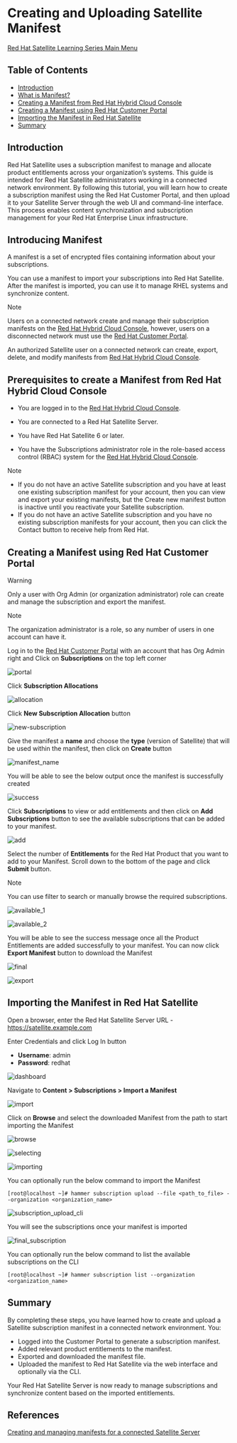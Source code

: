 # Creating and Uploading Satellite Manifest

[Red Hat Satellite Learning Series Main Menu](https://github.com/rajatagrawal1094/RedHatSatellite)

## Table of Contents
- [Introduction](#introduction)
- [What is Manifest?](#introducing-manifest)
- [Creating a Manifest from Red Hat Hybrid Cloud Console](#prerequisites-to-create-a-manifest-from-red-hat-hybrid-cloud-console)
- [Creating a Manifest using Red Hat Customer Portal](#creating-a-manifest-using-red-hat-customer-portal)
- [Importing the Manifest in Red Hat Satellite](#importing-the-manifest-in-red-hat-satellite)
- [Summary](#summary)

## Introduction

Red Hat Satellite uses a subscription manifest to manage and allocate product entitlements across your organization’s systems. This guide is intended for Red Hat Satellite administrators working in a connected network environment. By following this tutorial, you will learn how to create a subscription manifest using the Red Hat Customer Portal, and then upload it to your Satellite Server through the web UI and command-line interface. This process enables content synchronization and subscription management for your Red Hat Enterprise Linux infrastructure.


## Introducing Manifest

A manifest is a set of encrypted files containing information about your subscriptions.

You can use a manifest to import your subscriptions into Red Hat Satellite. After the manifest is imported, you can use it to manage RHEL systems and synchronize content.

> [!NOTE]
> Users on a connected network create and manage their subscription manifests on the [Red Hat Hybrid Cloud Console](https://console.redhat.com), however, users on a disconnected network must use the [Red Hat Customer Portal](https://access.redhat.com).

An authorized Satellite user on a connected network can create, export, delete, and modify manifests from [Red Hat Hybrid Cloud Console](https://console.redhat.com).

## Prerequisites to create a Manifest from Red Hat Hybrid Cloud Console

- You are logged in to the [Red Hat Hybrid Cloud Console](https://console.redhat.com).

- You are connected to a Red Hat Satellite Server.

- You have Red Hat Satellite 6 or later.

- You have the Subscriptions administrator role in the role-based access control (RBAC) system for the [Red Hat Hybrid Cloud Console](https://console.redhat.com).

> [!NOTE]
> - If you do not have an active Satellite subscription and you have at least one existing subscription manifest for your account, then you can view and export your existing manifests, but the Create new manifest button is inactive until you reactivate your Satellite subscription.
> - If you do not have an active Satellite subscription and you have no existing subscription manifests for your account, then you can click the Contact button to receive help from Red Hat.

## Creating a Manifest using Red Hat Customer Portal 

> [!WARNING]
> Only a user with Org Admin (or organization administrator) role can create and manage the subscription and export the manifest.

> [!NOTE]
> The organization administrator is a role, so any number of users in one account can have it.

Log in to the [Red Hat Customer Portal](https://access.redhat.com) with an account that has Org Admin right and Click on **Subscriptions** on the top left corner

![portal](/images/1-portal.png)

Click **Subscription Allocations** 

![allocation](/images/2-allocation.png)

Click **New Subscription Allocation** button

![new-subscription](/images/3-new_subscription.png)

Give the manifest a **name** and choose the **type** (version of Satellite) that will be used within the manifest, then click on **Create** button

![manifest_name](/images/4-manifest_name.png)

You will be able to see the below output once the manifest is successfully created

![success](/images/5-success.png)

Click **Subscriptions** to view or add entitlements and then click on **Add Subscriptions** button to see the available subscriptions that can be added to your manifest.

![add](/images/6-add.png)

Select the number of **Entitlements** for the Red Hat Product that you want to add to your Manifest. Scroll down to the bottom of the page and click **Submit** button.

> [!NOTE]
> You can use filter to search or manually browse the required subscriptions.

![available_1](/images/7-available_1.png)

![available_2](/images/8-available_2.png)

You will be able to see the success message once all the Product Entitlements are added successfully to your manifest. You can now click **Export Manifest** button to download the Manifest

![final](/images/9-final.png)

![export](/images/10-export.png)

## Importing the Manifest in Red Hat Satellite

Open a browser, enter the Red Hat Satellite Server URL - https://satellite.example.com

Enter Credentials and click Log In button

- **Username**: admin
- **Password**: redhat

![dashboard](/images/11-dashboard.png)

Navigate to **Content > Subscriptions > Import a Manifest**

![import](/images/12-import.png)

Click on **Browse** and select the downloaded Manifest from the path to start importing the Manifest

![browse](/images/13-browse.png)

![selecting](/images/14-selecting.png)

![importing](/images/15-importing.png)

You can optionally run the below command to import the Manifest

```console
[root@localhost ~]# hammer subscription upload --file <path_to_file> --organization <organization_name>
```

![subscription_upload_cli](/images/16-subscription_upload_cli.png)

You will see the subscriptions once your manifest is imported

![final_subscription](/images/17-final_subscription.png)

You can optionally run the below command to list the available subscriptions on the CLI

```console
[root@localhost ~]# hammer subscription list --organization <organization_name>
```

## Summary

By completing these steps, you have learned how to create and upload a Satellite subscription manifest in a connected network environment. You:

- Logged into the Customer Portal to generate a subscription manifest.
- Added relevant product entitlements to the manifest.
- Exported and downloaded the manifest file.
- Uploaded the manifest to Red Hat Satellite via the web interface and optionally via the CLI.

Your Red Hat Satellite Server is now ready to manage subscriptions and synchronize content based on the imported entitlements.

## References

[Creating and managing manifests for a connected Satellite Server](https://docs.redhat.com/en/documentation/subscription_central/1-latest/html-single/creating_and_managing_manifests_for_a_connected_satellite_server/index#proc-creating-manifest-satellite-connected)

